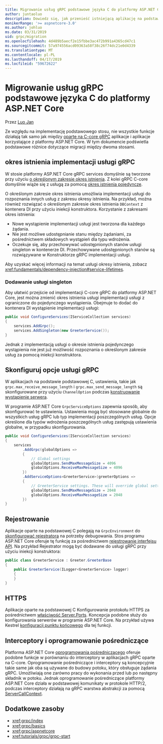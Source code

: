 ```yaml
---
title: Migrowanie usług gRPC podstawowe języka C do platformy ASP.NET Core
author: juntaoluo
description: Dowiedz się, jak przenieść istniejącą aplikację na podstawie gRPC podstawowe języka C do uruchamiania na szczycie stosu platformy ASP.NET Core.
monikerRange: '>= aspnetcore-3.0'
ms.author: johluo
ms.date: 03/31/2019
uid: grpc/migration
ms.openlocfilehash: 4d489b5aecf2e15fbbe3ac472b991a4365cd47c1
ms.sourcegitcommit: 57a974556acd09363a58f38c26f74dc21e0d4339
ms.translationtype: MT
ms.contentlocale: pl-PL
ms.lasthandoff: 04/17/2019
ms.locfileid: "59672622"
---
```

# <a name="migrating-grpc-services-from-c-core-to-aspnet-core"></a>Migrowanie usług gRPC podstawowe języka C do platformy ASP.NET Core

Przez [Luo Jan](https://github.com/juntaoluo)

Ze względu na implementację podstawowego stosu, nie wszystkie funkcje działają tak samo jak między [oparte na C-core gRPC](https://grpc.io/blog/grpc-stacks) aplikacje i aplikacje korzystające z platformy ASP.NET Core. W tym dokumencie podświetla podstawowe różnice dotyczące migracji między dwoma stosami.

## <a name="grpc-service-implementation-lifetime"></a>okres istnienia implementacji usługi gRPC

W stosie platformy ASP.NET Core gRPC services domyślnie są tworzone przy użyciu [o określonym zakresie okres istnienia](xref:fundamentals/dependency-injection#service-lifetimes). Z kolei gRPC C-core domyślnie wiąże się z usługą za pomocą [okres istnienia pojedyncze](xref:fundamentals/dependency-injection#service-lifetimes).

O określonym zakresie okres istnienia umożliwia implementacji usługi do rozpoznania innych usług z zakresu okresy istnienia. Na przykład, można również rozwiązać o określonym zakresie okres istnienia `DBContext` z kontenera DI przy użyciu iniekcji konstruktora. Korzystanie z zakresami okres istnienia:

* Nowe wystąpienie implementacji usługi jest tworzona dla każdego żądania.
* Nie jest możliwe udostępnianie stanu między żądaniami, za pośrednictwem składowych wystąpień dla typu wdrożenia.
* Oczekuje się, aby przechowywać udostępnionych stanów usługi singleton w kontenerze DI. Przechowywane udostępnionych stanów są rozwiązywane w Konstruktorze gRPC implementacji usługi.

Aby uzyskać więcej informacji na temat usługi okresy istnienia, zobacz <xref:fundamentals/dependency-injection#service-lifetimes>.

### <a name="add-a-singleton-service"></a>Dodawanie usługi singleton

Aby ułatwić przejście od implementacji C-core gRPC do platformy ASP.NET Core, jest można zmienić okres istnienia usługi implementacji usługi z ograniczone do pojedynczego wystąpienia. Obejmuje to dodać do kontenera DI wystąpienie implementacji usługi:

```csharp
public void ConfigureServices(IServiceCollection services)
{
    services.AddGrpc();
    services.AddSingleton(new GreeterService());
}
```

Jednak z implementacją usługi o okresie istnienia pojedynczego wystąpienia nie jest już możliwość rozpoznania o określonym zakresie usług za pomocą iniekcji konstruktora.

## <a name="configure-grpc-services-options"></a>Skonfiguruj opcje usługi gRPC

W aplikacjach na podstawie podstawowej C, ustawienia, takie jak `grpc.max_receive_message_length` i `grpc.max_send_message_length` są skonfigurowane przy użyciu `ChannelOption` podczas [konstruowanie wystąpienie serwera](https://grpc.io/grpc/csharp/api/Grpc.Core.Server.html#Grpc_Core_Server__ctor_System_Collections_Generic_IEnumerable_Grpc_Core_ChannelOption__).

W programie ASP.NET Core `GrpcServiceOptions` zapewnia sposób, aby skonfigurować te ustawienia. Ustawienia mogą być stosowane globalnie do wszystkich usług gRPC lub typ implementacji poszczególnych usług. Opcje określone dla typów wdrożenia poszczególnych usług zastępują ustawienia globalne, w przypadku skonfigurowania.

```csharp
public void ConfigureServices(IServiceCollection services)
{
    services
        .AddGrpc(globalOptions =>
        {
            // Global settings
            globalOptions.SendMaxMessageSize = 4096
            globalOptions.ReceiveMaxMessageSize = 4096
        })
        .AddServiceOptions<GreeterService>(greeterOptions =>
        {
            // GreeterService settings. These will override global settings
            globalOptions.SendMaxMessageSize = 2048
            globalOptions.ReceiveMaxMessageSize = 2048
        })
}
```

## <a name="logging"></a>Rejestrowanie

Aplikacje oparte na podstawowej C polegają na `GrpcEnvironment` do [skonfigurować rejestratora](https://grpc.io/grpc/csharp/api/Grpc.Core.GrpcEnvironment.html?q=size#Grpc_Core_GrpcEnvironment_SetLogger_Grpc_Core_Logging_ILogger_) na potrzeby debugowania. Stos programu ASP.NET Core oferuje tę funkcję za pośrednictwem [rejestrowanie interfejsu API](xref:fundamentals/logging/index). Na przykład Rejestrator mogą być dodawane do usługi gRPC przy użyciu iniekcji konstruktora:

```csharp
public class GreeterService : Greeter.GreeterBase
{
    public GreeterService(ILogger<GreeterService> logger)
    {
    }
}
```

## <a name="https"></a>HTTPS

Aplikacje oparte na podstawowej C Konfigurowanie protokołu HTTPS za pośrednictwem [właściwość Server.Ports](https://grpc.io/grpc/csharp/api/Grpc.Core.Server.html#Grpc_Core_Server_Ports). Koncepcja podobne służy do konfigurowania serwerów w programie ASP.NET Core. Na przykład używa Kestrel [konfiguracji punktu końcowego](xref:fundamentals/servers/kestrel#endpoint-configuration) dla tej funkcji.

## <a name="interceptors-and-middleware"></a>Interceptory i oprogramowanie pośredniczące

Platforma ASP.NET Core [oprogramowania pośredniczącego](xref:fundamentals/middleware/index) oferuje podobne funkcje w porównaniu do interceptory w aplikacjach gRPC oparte na C-core. Oprogramowanie pośredniczące i interceptory są koncepcyjnie takie same jak oba są używane do budowy potoku, który obsługuje żądania gRPC. Umożliwiają one zarówno pracy do wykonania przed lub po następny składnik w potoku. Jednak oprogramowanie pośredniczące platformy ASP.NET Core działa w podstawowej komunikaty w protokole HTTP/2, podczas interceptory działają na gRPC warstwa abstrakcji za pomocą [ServerCallContext](https://grpc.io/grpc/csharp/api/Grpc.Core.ServerCallContext.html).

## <a name="additional-resources"></a>Dodatkowe zasoby

* <xref:grpc/index>
* <xref:grpc/basics>
* <xref:grpc/aspnetcore>
* <xref:tutorials/grpc/grpc-start>
